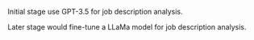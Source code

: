 Initial stage use GPT-3.5 for job description analysis.

Later stage would fine-tune a LLaMa model for job description analysis.